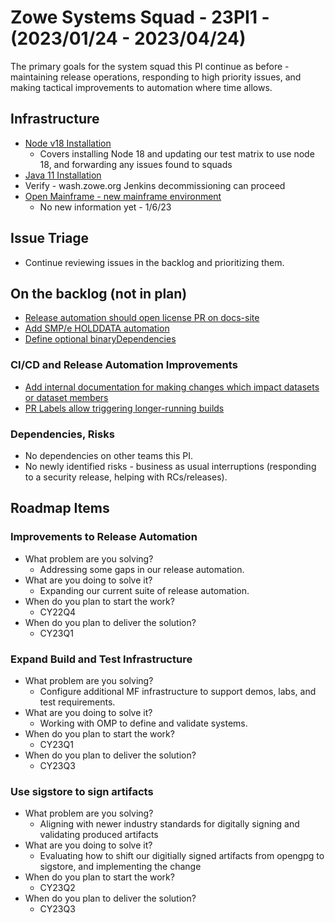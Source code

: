 # Zowe Systems Squad - 23PI1 - (2023/01/24 - 2023/04/24)

The primary goals for the system squad this PI continue as before - maintaining release operations, responding to high priority issues, and making tactical improvements to automation where time allows.

## Infrastructure
- [Node v18 Installation](https://github.com/zowe/zowe-install-packaging/issues/3130)
    * Covers installing Node 18 and updating our test matrix to use node 18, and forwarding any issues found to squads 
- [Java 11 Installation](https://github.com/zowe/zowe-install-packaging/issues/2975)
- Verify - wash.zowe.org Jenkins decommissioning can proceed
- [Open Mainframe - new mainframe environment]()
    * No new information yet - 1/6/23

## Issue Triage
- Continue reviewing issues in the backlog and prioritizing them.

## On the backlog (not in plan)
- [Release automation should open license PR on docs-site](https://github.com/zowe/zowe-install-packaging/issues/716)
- [Add SMP/e HOLDDATA automation](https://github.com/zowe/zowe-install-packaging/issues/3119)
- [Define optional binaryDependencies](https://github.com/zowe/zowe-install-packaging/issues/2940)

### CI/CD and Release Automation Improvements
- [Add internal documentation for making changes which impact datasets or dataset members](https://github.com/zowe/zowe-install-packaging/issues/3124)
- [PR Labels allow triggering longer-running builds](https://github.com/zowe/zowe-install-packaging/issues/3123)

### Dependencies, Risks
- No dependencies on other teams this PI. 
- No newly identified risks - business as usual interruptions (responding to a security release, helping with RCs/releases).







## Roadmap Items

### Improvements to Release Automation
- What problem are you solving? 
  * Addressing some gaps in our release automation.
- What are you doing to solve it?
  * Expanding our current suite of release automation.
- When do you plan to start the work? 
  * CY22Q4
- When do you plan to deliver the solution? 
  * CY23Q1

### Expand Build and Test Infrastructure
- What problem are you solving? 
  * Configure additional MF infrastructure to support demos, labs, and test requirements.
- What are you doing to solve it?
  * Working with OMP to define and validate systems.
- When do you plan to start the work? 
  * CY23Q1
- When do you plan to deliver the solution? 
  * CY23Q3
  
### Use sigstore to sign artifacts
- What problem are you solving? 
  * Aligning with newer industry standards for digitally signing and validating produced artifacts
- What are you doing to solve it?
  * Evaluating how to shift our digitially signed artifacts from opengpg to sigstore, and implementing the change
- When do you plan to start the work? 
  * CY23Q2
- When do you plan to deliver the solution? 
  * CY23Q3